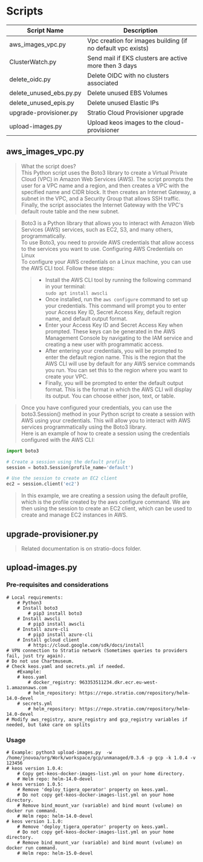 # Scripts

| Script Name | Description |
|-------------|-------------|
| aws_images_vpc.py | Vpc creation for images building (if no default vpc exists) |
| ClusterWatch.py | Send mail if EKS clusters are active more then 3 days |
| delete_oidc.py | Delete OIDC with no clusters associated |
| delete_unused_ebs.py.py | Delete unused EBS Volumes |
| delete_unused_epis.py | Delete unused Elastic IPs |
| upgrade-provisioner.py | Stratio Cloud Provisioner upgrade |
| upload-images.py | Upload keos images to the cloud-provisioner |

## aws_images_vpc.py

> What the script does?  
> This Python script uses the Boto3 library to create a Virtual Private Cloud (VPC) in Amazon Web Services (AWS). The script prompts the user for a VPC name and a region, and then creates a VPC with the specified name and CIDR block. It then creates an Internet Gateway, a subnet in the VPC, and a Security Group that allows SSH traffic. Finally, the script associates the Internet Gateway with the VPC's default route table and the new subnet.
 
> Boto3 is a Python library that allows you to interact with Amazon Web Services (AWS) services, such as EC2, S3, and many others, programmatically.  
To use Boto3, you need to provide AWS credentials that allow access to the services you want to use.
> Configuring AWS Credentials on Linux  
To configure your AWS credentials on a Linux machine, you can use the AWS CLI tool. Follow these steps:  
>> * Install the AWS CLI tool by running the following command in your terminal:  
>> `sudo apt install awscli`  
>> * Once installed, run the `aws configure` command to set up your credentials. This command will prompt you to enter your Access Key ID, Secret Access Key, default region name, and default output format.  
>> * Enter your Access Key ID and Secret Access Key when prompted. These keys can be generated in the AWS Management Console by navigating to the IAM service and creating a new user with programmatic access.  
>> * After entering your credentials, you will be prompted to enter the default region name. This is the region that the AWS CLI will use by default for any AWS service commands you run. You can set this to the region where you want to create your VPC.  
>> * Finally, you will be prompted to enter the default output format. This is the format in which the AWS CLI will display its output. You can choose either json, text, or table.  

> Once you have configured your credentials, you can use the boto3.Session() method in your Python script to create a session with AWS using your credentials. This will allow you to interact with AWS services programmatically using the Boto3 library.  
> Here is an example of how to create a session using the credentials configured with the AWS CLI:  
```python
import boto3

# Create a session using the default profile
session = boto3.Session(profile_name='default')

# Use the session to create an EC2 client
ec2 = session.client('ec2')
```
> In this example, we are creating a session using the default profile, which is the profile created by the aws configure command. We are then using the session to create an EC2 client, which can be used to create and manage EC2 instances in AWS.  

## upgrade-provisioner.py

> Related documentation is on stratio-docs folder.

## upload-images.py

### Pre-requisites and considerations
    # Local requirements:
        # Python3
        # Install boto3
            # pip3 install boto3
        # Install awscli
            # pip3 install awscli
        # Install azure-cli
            # pip3 install azure-cli
        # Install gcloud client
            # https://cloud.google.com/sdk/docs/install
    # VPN connection to Stratio network (Sometimes queries to providers fail, just try again).
    # Do not use Chartmuseum.
    # Check keos.yaml and secrets.yml if needed.
        #Example:
        # keos.yaml
            # docker_registry: 963353511234.dkr.ecr.eu-west-1.amazonaws.com
            # helm_repository: https://repo.stratio.com/repository/helm-14.0-devel
        # secrets.yml
            # helm_repository: https://repo.stratio.com/repository/helm-14.0-devel
    # Modify aws_registry, azure_registry and gcp_registry variables if needed, but take care on splits

### Usage
    # Example: python3 upload-images.py  -w /home/jnovoa/org/Work/workspace/gcp/unmanaged/0.3.6 -p gcp -k 1.0.4 -v 123456
    # keos version 1.0.4:
        # Copy get-keos-docker-images-list.yml on your home directory.
        # Helm repo: helm-14.0-devel
    # keos version 1.0.5:
        # Remove 'deploy_tigera_operator' property on keos.yaml.
        # Do not copy get-keos-docker-images-list.yml on your home directory.
        # Remove bind_mount_var (variable) and bind mount (volume) on docker run command.
        # Helm repo: helm-14.0-devel
    # keos version 1.1.0:
        # Remove 'deploy_tigera_operator' property on keos.yaml.
        # Do not copy get-keos-docker-images-list.yml on your home directory.
        # Remove bind_mount_var (variable) and bind mount (volume) on docker run command.
        # Helm repo: helm-15.0-devel